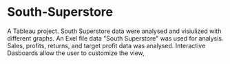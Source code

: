 # South-Superstore
A Tableau project. 
South Superstore data were analysed and visiulized with different graphs. An Exel file data "South Superstore" was used for analysis. 
Sales, profits, returns, and target profit data was analysed. 
Interactive Dasboards allow the user to customize the view, 
